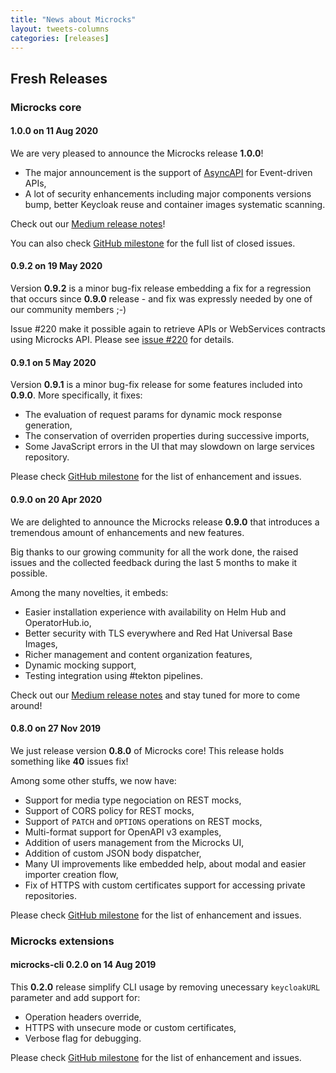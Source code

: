 ```yaml
---
title: "News about Microcks"
layout: tweets-columns
categories: [releases]
---
```


## Fresh Releases

### Microcks core

#### 1.0.0 on 11 Aug 2020

We are very pleased to announce the Microcks release **1.0.0**!

* The major announcement is the support of [AsyncAPI](https://asyncapi.com) for Event-driven APIs,
* A lot of security enhancements including major components versions bump, better Keycloak reuse and container images systematic scanning. 

Check out our [Medium release notes](https://medium.com/microcksio/microcks-1-0-0-release-5a5d0dbaf212)!

You can also check [GitHub milestone](https://github.com/microcks/microcks/milestone/10?closed=1) for the full list of closed issues.

#### 0.9.2 on 19 May 2020

Version **0.9.2** is a minor bug-fix release embedding a fix for a regression that occurs since **0.9.0** release - and fix was expressly needed by one of our community members ;-)

Issue #220 make it possible again to retrieve APIs or WebServices contracts using Microcks API. Please see [issue #220](https://github.com/microcks/microcks/issues/220) for details.

#### 0.9.1 on 5 May 2020

Version **0.9.1** is a minor bug-fix release for some features included into **0.9.0**. More specifically, it fixes:

* The evaluation of request params for dynamic mock response generation,
* The conservation of overriden properties during successive imports,
* Some JavaScript errors in the UI that may slowdown on large services repository.

Please check [GitHub milestone](https://github.com/microcks/microcks/milestone/9?closed=1) for the list of enhancement and issues.

#### 0.9.0 on 20 Apr 2020

We are delighted to announce the Microcks release **0.9.0** that introduces a tremendous amount of enhancements and new features.

Big thanks to our growing community for all the work done, the raised issues and the collected feedback during the last 5 months to make it possible.

Among the many novelties, it embeds: 

* Easier installation experience with availability on Helm Hub and OperatorHub.io,
* Better security with TLS everywhere and Red Hat Universal Base Images,
* Richer management and content organization features,
* Dynamic mocking support,
* Testing integration using #tekton pipelines.

Check out our [Medium release notes](https://medium.com/microcksio/microcks-0-9-0-release-ae43c9a0061) and stay tuned for more to come around!

#### 0.8.0 on 27 Nov 2019

We just release version **0.8.0** of Microcks core! This release holds something like **40** issues fix!

Among some other stuffs, we now have:

* Support for media type negociation on REST mocks,
* Support of CORS policy for REST mocks,
* Support of `PATCH` and `OPTIONS` operations on REST mocks,
* Multi-format support for OpenAPI v3 examples,
* Addition of users management from the Microcks UI,
* Addition of custom JSON body dispatcher,
* Many UI improvements like embedded help, about modal and easier importer creation flow,
* Fix of HTTPS with custom certificates support for accessing private repositories.

Please check [GitHub milestone](https://github.com/microcks/microcks/milestone/6?closed=1) for the list of enhancement and issues.

### Microcks extensions

#### microcks-cli 0.2.0 on 14 Aug 2019

This **0.2.0** release simplify CLI usage by removing unecessary `keycloakURL` parameter and add support for:

* Operation headers override,
* HTTPS with unsecure mode or custom certificates,
* Verbose flag for debugging.

Please check [GitHub milestone](https://github.com/microcks/microcks-cli/milestone/1?closed=1) for the list of enhancement and issues.